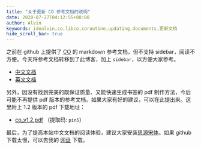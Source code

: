 ```yaml
---
title: "关于更新 CO 参考文档的说明"
date: 2020-07-27T04:12:55+08:00
author: Alvin
keywords: idealvin,co,libco,coroutine,updating,documents,更新文档
hide_scroll_bar: true
---
```


之前在 github 上提供了 [CO](https://github.com/idealvin/co) 的 markdown 参考文档，但不支持 sidebar，阅读不方便。今天将参考文档转移到了此博客，加上 `sidebar`，以方便大家参考。

- [中文文档](https://idealvin.github.io/coding/2020/07/co/)
- [英文文档](https://idealvin.github.io/coding/2020/07/co_en/)

另外，因没有找到完美的既保证质量、又能快速生成书签的 pdf 制作方法，今后可能不再提供 pdf 版本的参考文档。如果大家有好的建议，可以在此提出来。这里附上 1.2 版本的 pdf 下载地址：

- [co_v1.2.pdf](https://pan.baidu.com/s/1Qzsap0xGSylt3huD5X0C-Q) （提取码: `pin5`）

最后，为了提高本站中文文档的阅读体验，建议大家安装[思源宋体](https://github.com/adobe-fonts/source-han-serif/tree/release)。如果 github 下载太慢，可以去我的 [网盘](https://pan.baidu.com/s/1O6e7jp_IaLv_C-BtL3Bq1g#list/path=%2F) 下载。

